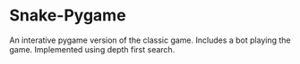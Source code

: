 # Snake-Pygame
An interative pygame version of the classic game.
Includes a bot playing the game. Implemented using depth first search.
